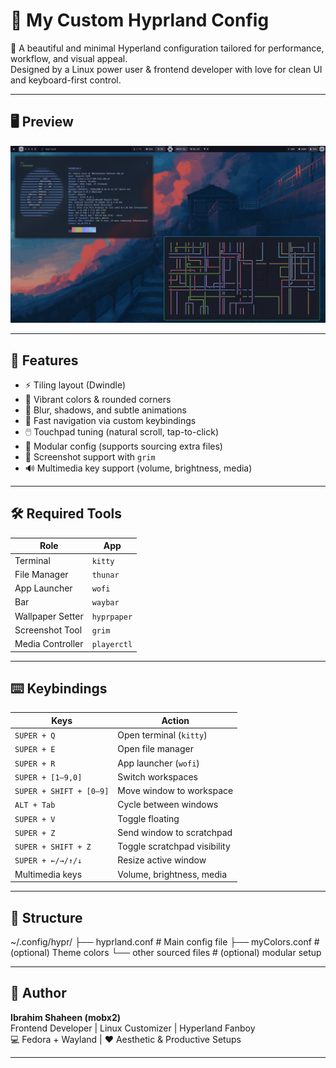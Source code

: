 # 🧠 My Custom Hyprland Config

🎯 A beautiful and minimal Hyperland configuration tailored for performance, workflow, and visual appeal.  
Designed by a Linux power user & frontend developer with love for clean UI and keyboard-first control.

---

## 🖥️ Preview

![Hyprland Preview](https://github.com/mobx2/My-lilux-Hyperland-Config/raw/main/screenshot_1751223195.png)

---

## 🚀 Features

- ⚡ Tiling layout (Dwindle)
- 🌈 Vibrant colors & rounded corners
- 🧊 Blur, shadows, and subtle animations
- 🧭 Fast navigation via custom keybindings
- 🖱️ Touchpad tuning (natural scroll, tap-to-click)
- 🧩 Modular config (supports sourcing extra files)
- 🧾 Screenshot support with `grim`
- 🔊 Multimedia key support (volume, brightness, media)

---

## 🛠️ Required Tools

| Role              | App         |
|-------------------|-------------|
| Terminal          | `kitty`     |
| File Manager      | `thunar`    |
| App Launcher      | `wofi`      |
| Bar               | `waybar`    |
| Wallpaper Setter  | `hyprpaper` |
| Screenshot Tool   | `grim`      |
| Media Controller  | `playerctl` |

---

## ⌨️ Keybindings

| Keys                  | Action                         |
|-----------------------|--------------------------------|
| `SUPER + Q`           | Open terminal (`kitty`)        |
| `SUPER + E`           | Open file manager              |
| `SUPER + R`           | App launcher (`wofi`)          |
| `SUPER + [1–9,0]`     | Switch workspaces              |
| `SUPER + SHIFT + [0–9]` | Move window to workspace     |
| `ALT + Tab`           | Cycle between windows          |
| `SUPER + V`           | Toggle floating                |
| `SUPER + Z`           | Send window to scratchpad      |
| `SUPER + SHIFT + Z`   | Toggle scratchpad visibility   |
| `SUPER + ←/→/↑/↓`     | Resize active window           |
| Multimedia keys       | Volume, brightness, media      |

---

## 📁 Structure

~/.config/hypr/
├── hyprland.conf # Main config file
├── myColors.conf # (optional) Theme colors
└── other sourced files # (optional) modular setup


---

## 👤 Author

**Ibrahim Shaheen (mobx2)**  
Frontend Developer | Linux Customizer | Hyperland Fanboy  
💻 Fedora + Wayland | ❤️ Aesthetic & Productive Setups

---



